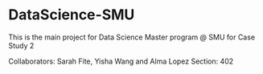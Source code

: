 # DataScience-SMU
This is the main project for Data Science Master program @ SMU  for Case Study 2

Collaborators: Sarah Fite, Yisha Wang and Alma Lopez    Section: 402
